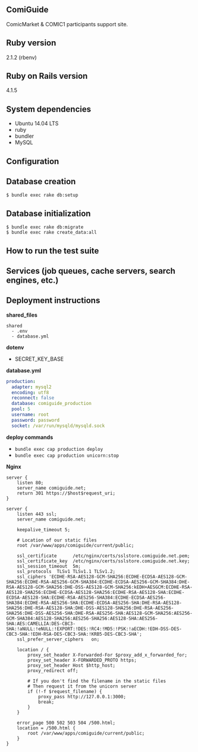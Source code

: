 ComiGuide
-----
ComicMarket & COMIC1 participants support site.

Ruby version
-----
2.1.2 (rbenv)

Ruby on Rails version
-----
4.1.5

System dependencies
-----
* Ubuntu 14.04 LTS
* ruby
* bundler
* MySQL

Configuration
-----

Database creation
-----

```
$ bundle exec rake db:setup
```

Database initialization
-----

```
$ bundle exec rake db:migrate
$ bundle exec rake create_data:all
```

How to run the test suite
-----

Services (job queues, cache servers, search engines, etc.)
-----

Deployment instructions
-----
**shared_files**

```
shared
  - .env
  - database.yml
```

**dotenv**

* SECRET_KEY_BASE

**database.yml**

```yml
production:
  adapter: mysql2
  encoding: utf8
  reconnect: false
  database: comiguide_production
  pool: 5
  username: root
  password: password
  socket: /var/run/mysqld/mysqld.sock
```

**deploy commands**

* `bundle exec cap production deploy`
* `bundle exec cap production unicorn:stop`

**Nginx**

```
server {
    listen 80;
    server_name comiguide.net;
    return 301 https://$host$request_uri;
}

server {
    listen 443 ssl;
    server_name comiguide.net;

    keepalive_timeout 5;

    # Location of our static files
    root /var/www/apps/comiguide/current/public;

    ssl_certificate      /etc/nginx/certs/sslstore.comiguide.net.pem;
    ssl_certificate_key  /etc/nginx/certs/sslstore.comiguide.net.key;
    ssl_session_timeout  5m;
    ssl_protocols  TLSv1 TLSv1.1 TLSv1.2;
    ssl_ciphers 'ECDHE-RSA-AES128-GCM-SHA256:ECDHE-ECDSA-AES128-GCM-SHA256:ECDHE-RSA-AES256-GCM-SHA384:ECDHE-ECDSA-AES256-GCM-SHA384:DHE-RSA-AES128-GCM-SHA256:DHE-DSS-AES128-GCM-SHA256:kEDH+AESGCM:ECDHE-RSA-AES128-SHA256:ECDHE-ECDSA-AES128-SHA256:ECDHE-RSA-AES128-SHA:ECDHE-ECDSA-AES128-SHA:ECDHE-RSA-AES256-SHA384:ECDHE-ECDSA-AES256-SHA384:ECDHE-RSA-AES256-SHA:ECDHE-ECDSA-AES256-SHA:DHE-RSA-AES128-SHA256:DHE-RSA-AES128-SHA:DHE-DSS-AES128-SHA256:DHE-RSA-AES256-SHA256:DHE-DSS-AES256-SHA:DHE-RSA-AES256-SHA:AES128-GCM-SHA256:AES256-GCM-SHA384:AES128-SHA256:AES256-SHA256:AES128-SHA:AES256-SHA:AES:CAMELLIA:DES-CBC3-SHA:!aNULL:!eNULL:!EXPORT:!DES:!RC4:!MD5:!PSK:!aECDH:!EDH-DSS-DES-CBC3-SHA:!EDH-RSA-DES-CBC3-SHA:!KRB5-DES-CBC3-SHA';
    ssl_prefer_server_ciphers   on;

    location / {
        proxy_set_header X-Forwarded-For $proxy_add_x_forwarded_for;
        proxy_set_header X-FORWARDED_PROTO https;
        proxy_set_header Host $http_host;
        proxy_redirect off;

        # If you don't find the filename in the static files
        # Then request it from the unicorn server
        if (!-f $request_filename) {
            proxy_pass http://127.0.0.1:3000;
            break;
        }
    }

    error_page 500 502 503 504 /500.html;
    location = /500.html {
        root /var/www/apps/comiguide/current/public;
    }
}
```
